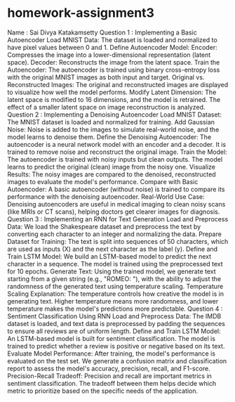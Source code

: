 # homework-assignment3
Name : Sai Divya Katakamsetty
Question 1 : Implementing a Basic Autoencoder
Load MNIST Data: The dataset is loaded and normalized to have pixel values between 0 and 1.
Define Autoencoder Model:
Encoder: Compresses the image into a lower-dimensional representation (latent space).
Decoder: Reconstructs the image from the latent space.
Train the Autoencoder: The autoencoder is trained using binary cross-entropy loss with the original MNIST images as both input and target.
Original vs. Reconstructed Images: The original and reconstructed images are displayed to visualize how well the model performs.
Modify Latent Dimension: The latent space is modified to 16 dimensions, and the model is retrained. The effect of a smaller latent space on image reconstruction is analyzed.
Question 2 : Implementing a Denoising Autoencoder
Load MNIST Dataset: The MNIST dataset is loaded and normalized for training.
Add Gaussian Noise: Noise is added to the images to simulate real-world noise, and the model learns to denoise them.
Define the Denoising Autoencoder: The autoencoder is a neural network model with an encoder and a decoder. It is trained to remove noise and reconstruct the original image.
Train the Model: The autoencoder is trained with noisy inputs but clean outputs. The model learns to predict the original (clean) image from the noisy one.
Visualize Results: The noisy images are compared to the denoised, reconstructed images to evaluate the model's performance.
Compare with Basic Autoencoder: A basic autoencoder (without noise) is trained to compare its performance with the denoising autoencoder.
Real-World Use Case: Denoising autoencoders are useful in medical imaging to clean noisy scans (like MRIs or CT scans), helping doctors get clearer images for diagnosis.
Question 3 : Implementing an RNN for Text Generation
Load and Preprocess Data: We load the Shakespeare dataset and preprocess the text by converting each character to an integer and normalizing the data.
Prepare Dataset for Training: The text is split into sequences of 50 characters, which are used as inputs (X) and the next character as the label (y).
Define and Train LSTM Model: We build an LSTM-based model to predict the next character in a sequence. The model is trained using the preprocessed text for 10 epochs.
Generate Text: Using the trained model, we generate text starting from a given string (e.g., "ROMEO: "), with the ability to adjust the randomness of the generated text using temperature scaling.
Temperature Scaling Explanation: The temperature controls how creative the model is in generating text. Higher temperature means more randomness, and lower temperature makes the model's predictions more predictable.
Question 4 : Sentiment Classification Using RNN
Load and Preprocess Data: The IMDB dataset is loaded, and text data is preprocessed by padding the sequences to ensure all reviews are of uniform length.
Define and Train LSTM Model: An LSTM-based model is built for sentiment classification. The model is trained to predict whether a review is positive or negative based on its text.
Evaluate Model Performance: After training, the model's performance is evaluated on the test set. We generate a confusion matrix and classification report to assess the model's accuracy, precision, recall, and F1-score.
Precision-Recall Tradeoff: Precision and recall are important metrics in sentiment classification. The tradeoff between them helps decide which metric to prioritize based on the specific needs of the application.
